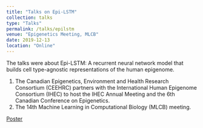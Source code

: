 ```yaml
---
title: "Talks on Epi-LSTM"
collection: talks
type: "Talks"
permalink: /talks/epilstm
venue: "Epigenetics Meeting, MLCB"
date: 2019-12-13
location: "Online"
---
```


The talks were about Epi-LSTM: A recurrent neural network model that builds cell type-agnostic representations of the human epigenome. 

1. The Canadian Epigenetics, Environment and Health Research Consortium (CEEHRC) partners with the International Human Epigenome Consortium (IHEC) to host the IHEC Annual Meeting and the 6th Canadian Conference on Epigenetics. 
2. The 14th Machine Learning in Computational Biology (MLCB) meeting. 


<a href="{{ https://drive.google.com/file/d/1YWtUfgQ9kKYVyk6n3VFJu97q5wUl3CV4/view?usp=sharing }}"><u>Poster</u></a>


